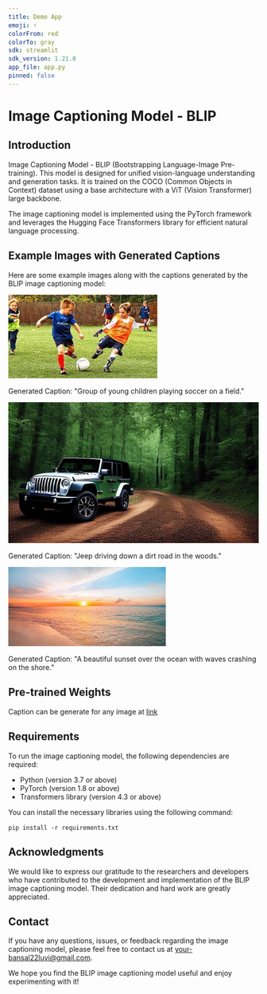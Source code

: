 ```yaml
---
title: Demo App
emoji: ⚡
colorFrom: red
colorTo: gray
sdk: streamlit
sdk_version: 1.21.0
app_file: app.py
pinned: false
---
```

# Image Captioning Model - BLIP

## Introduction
 Image Captioning Model - BLIP (Bootstrapping Language-Image Pre-training). This model is designed for unified vision-language understanding and generation tasks. It is trained on the COCO (Common Objects in Context) dataset using a base architecture with a ViT (Vision Transformer) large backbone.

The image captioning model is implemented using the PyTorch framework and leverages the Hugging Face Transformers library for efficient natural language processing.


## Example Images with Generated Captions
Here are some example images along with the captions generated by the BLIP image captioning model:

![Image 1](images\download.jpeg)

Generated Caption: "Group of young children playing soccer on a field."

![Image 2](images\jeep-7731084_640.jpg)

Generated Caption: "Jeep driving down a dirt road in the woods."

![Image 3](images\sunset.jpeg)

Generated Caption: "A beautiful sunset over the ocean with waves crashing on the shore."

## Pre-trained Weights
Caption can be generate for any image at [link](https://huggingface.co/spaces/luv-bansal/demo-app)

## Requirements
To run the image captioning model, the following dependencies are required:
- Python (version 3.7 or above)
- PyTorch (version 1.8 or above)
- Transformers library (version 4.3 or above)

You can install the necessary libraries using the following command:

```
pip install -r requirements.txt
```

## Acknowledgments
We would like to express our gratitude to the researchers and developers who have contributed to the development and implementation of the BLIP image captioning model. Their dedication and hard work are greatly appreciated.

## Contact
If you have any questions, issues, or feedback regarding the image captioning model, please feel free to contact us at [your-bansal22luvi@gmail.com](mailto:bansal22luvi@gmail.com).

We hope you find the BLIP image captioning model useful and enjoy experimenting with it!

